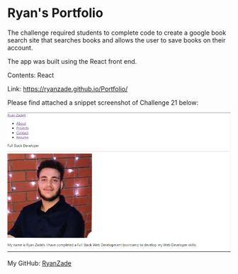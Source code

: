 # Ryan's Portfolio

The challenge required students to complete code to create a google book search site that searches books and allows the user to save books on their account.

The app was built using the React front end.

Contents: React

Link: https://ryanzade.github.io/Portfolio/

Please find attached a snippet screenshot of Challenge 21 below:

![screenshot](./public/images/Capture.PNG "Screenshot of the Portfolio")

My GitHub: [RyanZade](https://github.com/RyanZade)
